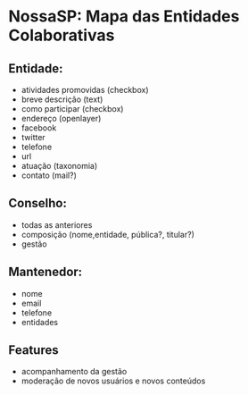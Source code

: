 NossaSP: Mapa das Entidades Colaborativas
====================================

## Entidade:

* atividades promovidas (checkbox)
* breve descrição (text)
* como participar (checkbox)
* endereço (openlayer)
* facebook
* twitter
* telefone
* url
* atuação (taxonomia)
* contato (mail?)

## Conselho:

* todas as anteriores
* composição (nome,entidade, pública?, titular?)
* gestão

## Mantenedor:

* nome
* email
* telefone
* entidades

## Features

* acompanhamento da gestão
* moderação de novos usuários e novos conteúdos
